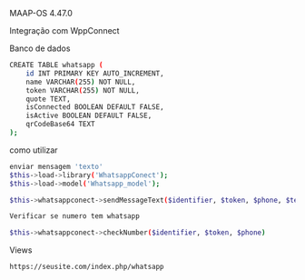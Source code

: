 MAAP-OS 4.47.0

Integração com WppConnect

Banco de dados

```sh
CREATE TABLE whatsapp (
    id INT PRIMARY KEY AUTO_INCREMENT,
    name VARCHAR(255) NOT NULL,
    token VARCHAR(255) NOT NULL,
    quote TEXT,
    isConnected BOOLEAN DEFAULT FALSE,
    isActive BOOLEAN DEFAULT FALSE,
    qrCodeBase64 TEXT
);

```



como utilizar

```sh
enviar mensagem 'texto'
$this->load->library('WhatsappConect');
$this->load->model('Whatsapp_model');

$this->whatsappconect->sendMessageText($identifier, $token, $phone, $text);

Verificar se numero tem whatsapp

$this->whatsappconect->checkNumber($identifier, $token, $phone)
```
Views
```sh
https://seusite.com/index.php/whatsapp

```
